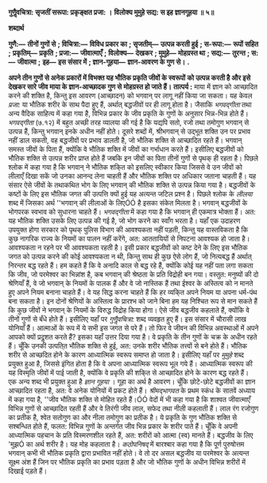 **गुणैॢवचित्रा: सृजतीं सरूपा: प्रकृङ्क्षत प्रजा: ।** **विलोक्य मुमुहे सद्य: स इह ज्ञानगूहया ॥ ५॥** 

**शब्दार्थ** 

**गुणै:—** **तीनों गुणों से** **; विचित्रा:—** **विविध प्रकार का** **; सृजतीम्—** **उत्पन्न करती हुई** **; स-रूपा:—** **रूपों सहित** **;** **प्रकृतिम्—** **प्रकृति** **; प्रजा:—** **जीवात्माएँ** **; विलोक्य—** **देखकर** **; मुमुहे—** **मोहग्रस्त था** **; सद्य:—** **तुरन्त** **; स:—** **जीवात्मा** **;** **इह—** **इस संसार में** **; ज्ञान-गूहया—** **ज्ञान-आवरण के गुण से।** **.** 

**अपने तीन गुणों से अनेक प्रकारों में विभक्त यह भौतिक प्रकृति जीवों के स्वरूपों** **को उत्पन्न करती है और इसे देखकर सारे जीव माया के ज्ञान-आच्छादक गुण से** **मोहग्रस्त हो जाते हैं।** **तात्पर्य :** माया में ज्ञान को आच्छादित करने की शक्ति है, किन्तु इस आवरण (आच्छादन) को भगवान् पर लागू नहीं किया जा सकता। यह केवल *प्रजा:* या भौतिक शरीर के साथ पैदा हुए हैं, अर्थात् बद्धजीवों पर ही लागू होता है। जैसाकि *भगवद्गीता* तथा अन्य वैदिक साहित्य में कहा गया है, विभिन्न प्रकार के जीव प्रकृति के गुणों के अनुसार भिन्न-भिन्न होते हैं। *भगवद्गीता* (७.१२) में बहुत अच्छी तरह व्यालया की गई है कि यद्यपि सतो, रजो तथा तमोगुण भगवान् से उत्पन्न हैं, किन्तु भगवान् इनके अधीन नहीं होते। दूसरे शब्दों में, श्रीभगवान् से उद्भूत शक्ति उन पर प्रभाव नहीं डाल सकती, वह बद्धजीवों पर प्रभाव डालती है, जो भौतिक शक्ति से आच्छादित रहते हैं। भगवान् समस्त जीवों के पिता हैं, क्योंकि वे भौतिक शक्ति में जीवों का गर्भाधान करते हैं। इसीलिए बद्धजीवों को भौतिक शक्ति से उत्पन्न शरीर प्राप्त होते हैं जबकि इन जीवों का पिता तीनों गुणों से पृथक् ही रहता है। पिछले श्लोक में कहा गया है कि भगवान् ने भौतिक शकि्त को इसलिए स्वीकार किया जिससे वे उन जीवों को लीलाएँ दिखा सकें जो उनका आनन्द लेना चाहती हैं और भौतिक शक्ति पर अधिकार जताना चाहती हैं। यह संसार ऐसे जीवों के तथाकथित भोग के लिए भगवान् की भौतिक शक्ति से उत्पन्न किया गया है। बद्धजीवों के कष्टों के लिए इस भौतिक जगत की उत्पत्ति क्यों हुई यह अत्यन्त जटिल प्रश्न है। पिछले श्लोक के *लीलया* शब्द में जिसका अर्थ ''भगवान् की लीलाओं के लिएÓÓ है इसका संकेत मिलता है। भगवान् बद्धजीवों के भोगपरक स्वभाव को सुधारना चाहते हैं। *भगवद्गीता* में कहा गया है कि भगवान् ही एकमात्र भोक्ता हैं। अत: यह भौतिक शक्ति उसके लिए उत्पन्न की गई है, जो भोग करने का स्वाँग भरता है। यहाँ एक उदाहरण उपयुक्त होगा सरकार को पृथक् पुलिस विभाग की आवश्यकता नहीं पड़ती, किन्तु यह वास्तविकता है कि कुछ नागरिक राज्य के नियमों का पालन नहीं करेंगे, अत: आततायियों से निपटना आवश्यक हो जाता है। आवश्यकता न रहने पर भी आवश्यकता रहती है। इसी प्रकार बद्धजीवों को कष्ट देने के लिए इस भौतिक जगत को उत्पन्न करने की कोई आवश्यकता न थी, किन्तु साथ ही कुछ ऐसे लोग हैं, जो नित्यबद्ध हैं अर्थात् निरन्तर बद्ध रहते हैं। हम कहते हैं कि वे अनादि काल से बद्ध रहे हैं, क्योंकि कोई यह नहीं पता लगा सकता कि जीव, जो परमेश्वर का भिन्नांश है, कब भगवान् की श्रेष्ठता के प्रति विद्रोही बन गया। वस्तुत: मनुष्यों की दो श्रेणियाँ हैं, वे जो भगवान् के नियमों के पालक हैं और वे जो नास्तिक हैं तथा ईश्वर के अस्तित्व को न मानते हुए अपने नियम बनाना चाहते हैं। वे यह सिद्ध करना चाहते हैं कि हर व्यकि्त अपने नियम या अपना धर्म-पंथ बना सकता है। इन दोनों श्रेणियों के अस्तित्व के प्रारश्भ को जाने बिना हम यह निश्चित रूप से मान सकते हैं कि कुछ जीवों ने भगवान् के नियमों के विरुद्ध विद्रोह किया होगा। ऐसे जीव बद्धजीव कहलाते हैं, क्योंकि वे तीनों गुणों से बँधे होते हैं। इसीलिए यहाँ पर *गुणैॢवचित्रा:* शब्द व्यवहृत हुए हैं। इस संसार में चौरासी लाख योनियाँ हैं। आत्माओं के रूप में ये सभी इस जगत से परे हैं। तो फिर वे जीवन की विभिन्न अवस्थाओं में अपने आपको क्यों प्रदॢशत करते हैं? इसका यहाँ उत्तर दिया गया है। वे प्रकृति के तीन गुणों के चक्र के अधीन रहते हैं। चूँकि उनकी उत्पति्त भौतिक शक्ति से हुई, अत: उनके शरीर भौतिक तत्त्वों से बने होते हैं। भौतिक शरीर से आच्छदित होने के कारण आध्यात्मिक स्वरूप समाप्त हो जाता है। इसीलिए यहाँ पर *मुमुहे*  शब्द प्रयुक्त हुआ है, जिससे इंगित होता है कि वे अपना आध्यात्मिक स्वरूप भूल गये हैं। आध्यात्मिक स्वरूप की यह विस्मृति जीवों में पाई जाती है, क्योंकि वे प्रकृति की शकि्त से आच्छादित होने के कारण बद्ध रहते हैं। एक अन्य शब्द भी प्रयुक्त हुआ है *ज्ञान गूहया* । गूहा का अर्थ है आवरण। चूँकि छोटे-छोटे बद्धजीवों का ज्ञान आच्छादित रहता है, अत: वे अनेक योनियों में प्रकट होते हैं। *श्रीमद्भागवत* के प्रथम स्कंध के सातवें अध्याय में कहा गया है, ''जीव भौतिक शक्ति से मोहित रहते हैं।ÓÓ वेदों में भी कहा गया है कि शाश्वत जीवात्माएँ विभिन्न गुणों से आच्छादित रहती हैं और वे तिरंगी जीव लाल, सफेद तथा नीली कहलाती हैं। लाल रंग रजोगुण का प्रतीक है, श्वेत सतोगुण का और नीला तमोगुण का प्रतीक है। ये प्रकृति के गुण भौतिक शक्ति से सश्बन्धित होते हैं, फलत: विभिन्न गुणों के अन्तर्गत जीव भिन्न प्रकार के शरीर पाते हैं। चूँकि वे अपनी आध्यात्मिक पहचान के प्रति विस्मरणशील रहते हैं, अत: शरीरों को आत्मा (स्व) मानते हैं। बद्धजीव के लिए 'मुझÓ का अर्थ शरीर है। यह मोह कहलाता है। *कठोपनिषद्* में बारश्बार कहा गया है कि पूर्ण पुरुषोत्तम भगवान् कभी भी भौतिक प्रकृति द्वारा प्रभावित नहीं होते। वे तो दर असल बद्धजीव या परमेश्वर के अत्यन्त सूक्ष्म अंश हैं जिन पर भौतिक प्रकृति का प्रभाव पड़ता है और जो भौतिक गुणों के अधीन विभिन्न शरीरों में दिखाई पड़ते हैं।  